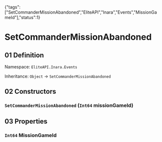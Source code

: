 {"tags":["SetCommanderMissionAbandoned","EliteAPI","Inara","Events","MissionGameId"],"status":1}

# SetCommanderMissionAbandoned

## 01 Definition

Namespace: `EliteAPI.Inara.Events`

Inheritance: `Object` → `SetCommanderMissionAbandoned`

## 02 Constructors

### `SetCommanderMissionAbandoned` (`Int64` missionGameId)

## 03 Properties

### `Int64` MissionGameId

